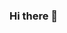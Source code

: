 ### Hi there 👋

<!--
**GAURAV19999/GAURAV19999** is a ✨ _special_ ✨ repository because its `README.md` (this file) appears on your GitHub profile.
## I'm an aspiring data scientist who wishes to solve problems in the world by means of data
Here are some ideas to get you started:

- 🔭 I’m currently working as a Data Analyst.
- 💬 Visit my website : https://gaurav19999.github.io/
- 💬 Ask me about ...
- 📫 How to reach me: gauravkumarvishwakarma@gmail.com
# Connect with me:- https://www.linkedin.com/in/gauravkumarvishwakarma/
-->

